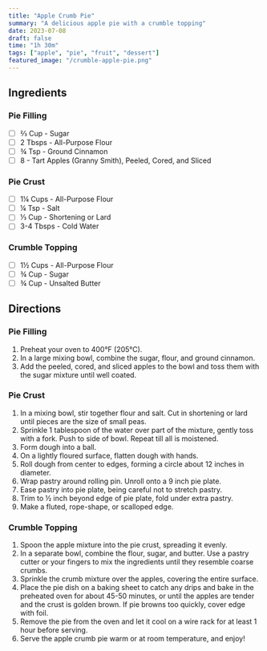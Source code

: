 ```yaml
---
title: "Apple Crumb Pie"
summary: "A delicious apple pie with a crumble topping"
date: 2023-07-08
draft: false
time: "1h 30m"
tags: ["apple", "pie", "fruit", "dessert"]
featured_image: "/crumble-apple-pie.png"
---
```


## Ingredients

### Pie Filling

- [ ] ⅔ Cup - Sugar
- [ ] 2 Tbsps - All-Purpose Flour
- [ ] ¾ Tsp - Ground Cinnamon
- [ ] 8 - Tart Apples (Granny Smith), Peeled, Cored, and Sliced

### Pie Crust

- [ ] 1¼ Cups - All-Purpose Flour
- [ ] ¼ Tsp - Salt
- [ ] ⅓ Cup - Shortening or Lard
- [ ] 3-4 Tbsps - Cold Water

### Crumble Topping

- [ ] 1½ Cups - All-Purpose Flour
- [ ] ¾ Cup - Sugar
- [ ] ¾ Cup - Unsalted Butter

## Directions

### Pie Filling

1. Preheat your oven to 400°F (205°C).
2. In a large mixing bowl, combine the sugar, flour, and ground cinnamon.
3. Add the peeled, cored, and sliced apples to the bowl and toss them with the sugar mixture until well coated.

### Pie Crust

1. In a mixing bowl, stir together flour and salt. Cut in shortening or lard until pieces are the size of small peas.
2. Sprinkle 1 tablespoon of the water over part of the mixture, gently toss with a fork. Push to side of bowl. Repeat till all is moistened.
3. Form dough into a ball.
4. On a lightly floured surface, flatten dough with hands.
5. Roll dough from center to edges, forming a circle about 12 inches in diameter.
6. Wrap pastry around rolling pin. Unroll onto a 9 inch pie plate.
7. Ease pastry into pie plate, being careful not to stretch pastry.
8. Trim to ½ inch beyond edge of pie plate, fold under extra pastry.
9. Make a fluted, rope-shape, or scalloped edge.

### Crumble Topping

1. Spoon the apple mixture into the pie crust, spreading it evenly.
2. In a separate bowl, combine the flour, sugar, and butter. Use a pastry cutter or your fingers to mix the ingredients until they resemble coarse crumbs.
3. Sprinkle the crumb mixture over the apples, covering the entire surface.
4. Place the pie dish on a baking sheet to catch any drips and bake in the preheated oven for about 45-50 minutes, or until the apples are tender and the crust is golden brown. If pie browns too quickly, cover edge with foil.
5. Remove the pie from the oven and let it cool on a wire rack for at least 1 hour before serving.
6. Serve the apple crumb pie warm or at room temperature, and enjoy!
